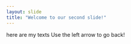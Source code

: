 ```yaml
---
layout: slide
title: "Welcome to our second slide!"
---
```

here are my texts
Use the left arrow to go back!
